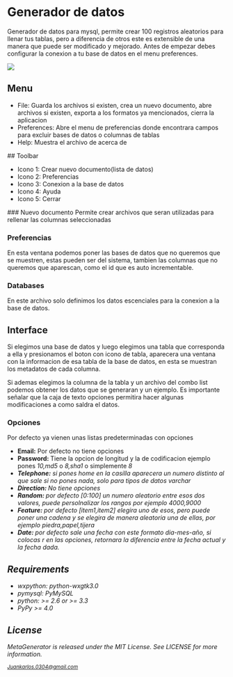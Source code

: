 # Generador de datos
Generador de datos para mysql, permite crear 100 registros aleatorios para llenar tus tablas, pero a diferencia de otros este es extensible de una manera que puede ser modificado y mejorado. Antes de empezar debes configurar la conexion a tu base de datos en el menu preferences.

<a href="" target="_blank"><img src="https://github.com/pacpac1992/MetaGenerador/blob/master/main.png"/></a>
## Menu
<ul>
    <li>File: Guarda los archivos si existen, crea un nuevo documento, abre archivos si existen, exporta a los formatos ya mencionados, cierra la aplicacion</li>
    <li>Preferences: Abre el menu de preferencias donde encontrara campos para excluir bases de datos o columnas de tablas</li>
    <li>Help: Muestra el archivo de acerca de</li>
</ul>
## Toolbar
<ul>
    <li>Icono 1: Crear nuevo documento(lista de datos)</li>
    <li>Icono 2: Preferencias</li>
    <li>Icono 3: Conexion a la base de datos</li>
    <li>Icono 4: Ayuda</li>
    <li>Icono 5: Cerrar</li>
</ul>
### Nuevo documento
Permite crear archivos que seran utilizadas para rellenar las columnas seleccionadas

### Preferencias
En esta ventana podemos poner las bases de datos que no queremos que se muestren, estas pueden ser del sistema, tambien las columnas que no queremos que aparescan, como el id que es auto incrementable.

### Databases
En este archivo solo definimos los datos escenciales para la conexion a la base de datos.

## Interface
Si elegimos una base de datos y luego elegimos una tabla que corresponda a ella y presionamos el boton con icono de tabla, aparecera una ventana con la informacion de esa tabla de la base de datos, en esta se muestran los metadatos de cada columna.

Si ademas elegimos la columna de la tabla y un archivo del combo list podemos obtener los datos que se generaran y un ejemplo.
Es importante señalar que la caja de texto opciones permitira hacer algunas modificaciones a como saldra el datos.

### Opciones
Por defecto ya vienen unas listas predeterminadas con opciones
<ul>
<li><strong>Email:</strong> Por defecto no tiene opciones</li>
<li><strong>Password: </strong>Tiene la opcion de longitud y la de codificacion ejemplo pones <em>10,md5</em> o <i>8,sha1</i> o simplemente <i>8<i></li>
<li><strong>Telephone:</strong> si pones home en la casilla aparecera un numero distinto al que sale si no pones nada, solo para tipos de datos varchar</li>
<li><strong>Direction: </strong>No tiene opciones</li>
<li><strong>Random: </strong>por defecto [0:100] un numero aleatorio entre esos dos valores, puede persolnalizar los rangos por ejemplo <i>4000,9000</i></li>
<li><strong>Feature: </strong> por defecto [item1,item2] elegira uno de esos, pero puede poner una cadena y se elegira de manera aleatoria una de ellas, por ejemplo <i>piedra,papel,tijera</i></li>
<li><strong>Date: </strong>por defecto sale una fecha con este formato dia-mes-año, si colocas r  en las opciones, retornara la diferencia entre la fecha actual y la fecha dada.</li>
</ul>

<h2>Requirements</h2>
<ul>
	<li>wxpython: python-wxgtk3.0</li>
	<li>pymysql: PyMySQL</li>
	<li>python: >= 2.6 or >= 3.3 </li>
	<li>PyPy >= 4.0</li>
</ul>

<h2>License</h2>
MetaGenerator is released under the MIT License. See LICENSE for more information.

<small>Juankarlos.0304@gmail.com</small>

